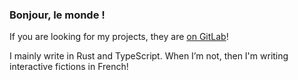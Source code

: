 ### Bonjour, le monde&nbsp;!

If you are looking for my projects, they are [on GitLab](https://gitlab.com/Natrium729)!

I mainly write in Rust and TypeScript. When I’m not, then I'm writing interactive fictions in French!

